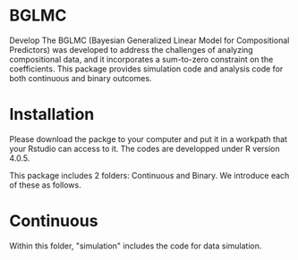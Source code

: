 # BGLMC
Develop
The BGLMC (Bayesian Generalized Linear Model for Compositional Predictors) was developed to address the challenges of analyzing compositional data, and it incorporates a sum-to-zero constraint on the coefficients. This package provides simulation code and analysis code for both continuous and binary outcomes.

# Installation
Please download the packge to your computer and put it in a workpath that your Rstudio can access to it. The codes are developped under R version 4.0.5.

This package includes 2 folders: Continuous and Binary. We introduce each of these as follows.

# Continuous
Within this folder, "simulation" includes the code for data simulation.
